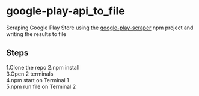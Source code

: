 # google-play-api_to_file
Scraping Google Play Store using the [google-play-scraper](https://github.com/facundoolano/google-play-scraper) npm project and writing the results to file
## Steps
1.Clone the repo
2.npm install\
3.Open 2 terminals\
4.npm start on Terminal 1\
5.npm run file on Terminal 2
